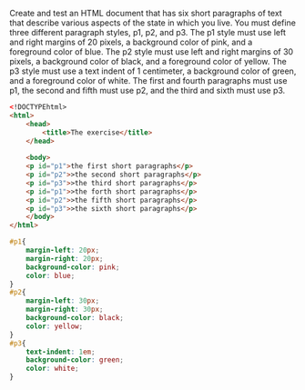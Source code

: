 Create and test an HTML document that has six short paragraphs of text 
that describe various aspects of the state in which you live. You must define 
three different paragraph styles, p1, p2, and p3. The p1 style must use left 
and right margins of 20 pixels, a background color of pink, and a foreground 
color of blue. The p2 style must use left and right margins of 30 pixels, a 
background color of black, and a foreground color of yellow. The p3 style 
must use a text indent of 1 centimeter, a background color of green, and a 
foreground color of white. The first and fourth paragraphs must use p1, the 
second and fifth must use p2, and the third and sixth must use p3.

``` html
<!DOCTYPEhtml>
<html>
	<head>
		<title>The exercise</title>
	</head>
   
	<body>
	<p id="p1">the first short paragraphs</p>
	<p id="p2">>the second short paragraphs</p>
	<p id="p3">>the third short paragraphs</p>
	<p id="p1">>the forth short paragraphs</p>
	<p id="p2">>the fifth short paragraphs</p>
	<p id="p3">>the sixth short paragraphs</p>
	</body>  
</html>
```

``` css
#p1{
	margin-left: 20px;
	margin-right: 20px;
	background-color: pink;
	color: blue;
}
#p2{
	margin-left: 30px;
	margin-right: 30px;
	background-color: black;
	color: yellow;
}
#p3{
	text-indent: 1em;
	background-color: green;
	color: white;
}
```
